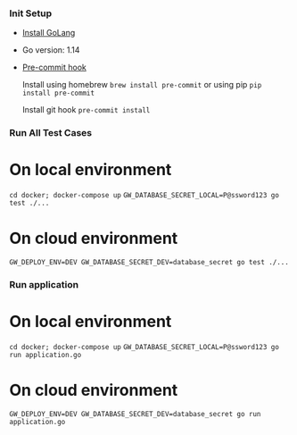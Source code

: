 ### Init Setup
- [Install GoLang](https://golang.org/doc/install)
- Go version: 1.14

- [Pre-commit hook](https://pre-commit.com/)

  Install using homebrew `brew install pre-commit` or using pip `pip install pre-commit`

  Install git hook `pre-commit install`

### Run All Test Cases
# On local environment
`cd docker; docker-compose up`
`GW_DATABASE_SECRET_LOCAL=P@ssword123 go test ./...`
# On cloud environment
`GW_DEPLOY_ENV=DEV GW_DATABASE_SECRET_DEV=database_secret go test ./...`

### Run application
# On local environment
`cd docker; docker-compose up`
`GW_DATABASE_SECRET_LOCAL=P@ssword123 go run application.go`
# On cloud environment
`GW_DEPLOY_ENV=DEV GW_DATABASE_SECRET_DEV=database_secret go run application.go`
